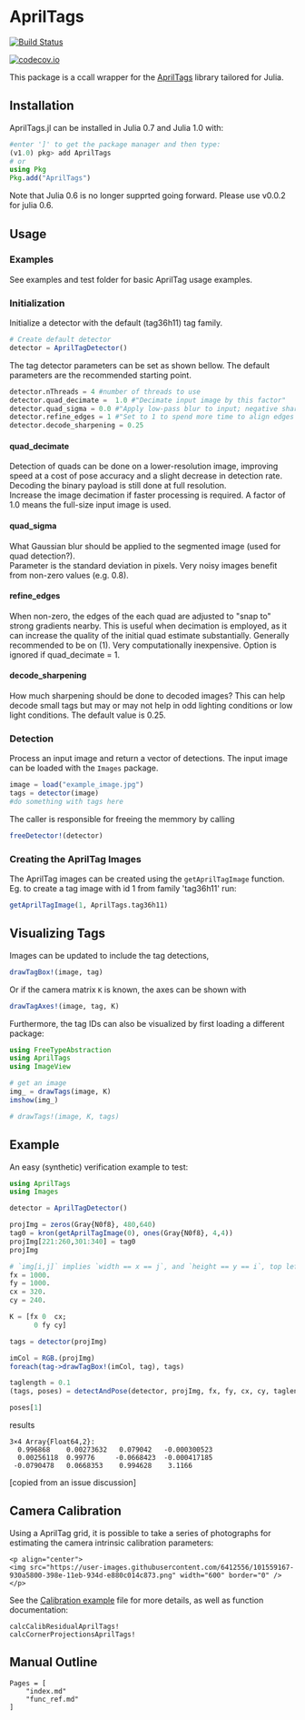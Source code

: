 # AprilTags

[![Build Status](https://travis-ci.org/JuliaRobotics/AprilTags.jl.svg?branch=master)](https://travis-ci.org/JuliaRobotics/AprilTags.jl)

[![codecov.io](http://codecov.io/github/JuliaRobotics/AprilTags.jl/coverage.svg?branch=master)](http://codecov.io/github/JuliaRobotics/AprilTags.jl?branch=master)

This package is a ccall wrapper for the [AprilTags](https://april.eecs.umich.edu/software/apriltag.html) library tailored for Julia.

## Installation
AprilTags.jl can be installed in Julia 0.7 and Julia 1.0 with:
```julia
#enter ']' to get the package manager and then type:
(v1.0) pkg> add AprilTags
# or
using Pkg
Pkg.add("AprilTags")
```
Note that Julia 0.6 is no longer supprted going forward. Please use v0.0.2 for julia 0.6.  

## Usage
### Examples
See examples and test folder for basic AprilTag usage examples.

### Initialization
Initialize a detector with the default (tag36h11) tag family.
```julia
# Create default detector
detector = AprilTagDetector()
```
The tag detector parameters can be set as shown bellow.
The default parameters are the recommended starting point.
```julia
detector.nThreads = 4 #number of threads to use
detector.quad_decimate =  1.0 #"Decimate input image by this factor"
detector.quad_sigma = 0.0 #"Apply low-pass blur to input; negative sharpens"
detector.refine_edges = 1 #"Set to 1 to spend more time to align edges of tags"
detector.decode_sharpening = 0.25
```    

#### quad_decimate
Detection of quads can be done on a lower-resolution image, improving speed at a cost of pose accuracy and a slight decrease in detection rate. Decoding the binary payload is still done at full resolution.  
Increase the image decimation if faster processing is required. A factor of 1.0 means the full-size input image is used.

#### quad_sigma
What Gaussian blur should be applied to the segmented image (used for quad detection?).  
Parameter is the standard deviation in pixels. Very noisy images benefit from non-zero values (e.g. 0.8).

#### refine_edges
When non-zero, the edges of the each quad are adjusted to "snap to" strong gradients nearby. This is useful when decimation is employed, as it can increase the quality of the initial quad estimate substantially. Generally recommended to be on (1). Very computationally inexpensive. Option is ignored if quad_decimate = 1.

#### decode_sharpening
How much sharpening should be done to decoded images? This can help decode small tags but may or may not help in odd lighting conditions or low light conditions. The default value is 0.25.

### Detection
Process an input image and return a vector of detections.
The input image can be loaded with the `Images` package.
```julia
image = load("example_image.jpg")
tags = detector(image)
#do something with tags here
```

The caller is responsible for freeing the memmory by calling
```julia
freeDetector!(detector)
```

### Creating the AprilTag Images
The AprilTag images can be created using the `getAprilTagImage` function.  
Eg. to create a tag image with id 1 from family 'tag36h11' run:
```julia
getAprilTagImage(1, AprilTags.tag36h11)
```

## Visualizing Tags

Images can be updated to include the tag detections,
```julia
drawTagBox!(image, tag)
```

Or if the camera matrix `K` is known, the axes can be shown with
```julia
drawTagAxes!(image, tag, K)
```

Furthermore, the tag IDs can also be visualized by first loading a different package:
```julia
using FreeTypeAbstraction
using AprilTags
using ImageView

# get an image
img_ = drawTags(image, K)
imshow(img_)

# drawTags!(image, K, tags)
```

## Example

An easy (synthetic) verification example to test:

```julia
using AprilTags
using Images

detector = AprilTagDetector()

projImg = zeros(Gray{N0f8}, 480,640)
tag0 = kron(getAprilTagImage(0), ones(Gray{N0f8}, 4,4))
projImg[221:260,301:340] = tag0
projImg

# `img[i,j]` implies `width == x == j`, and `height == y == i`, top left corner `(0,0)`
fx = 1000.
fy = 1000.
cx = 320.
cy = 240.

K = [fx 0  cx;
      0 fy cy]

tags = detector(projImg)

imCol = RGB.(projImg)
foreach(tag->drawTagBox!(imCol, tag), tags)

taglength = 0.1
(tags, poses) = detectAndPose(detector, projImg, fx, fy, cx, cy, taglength)

poses[1]
```
results
```
3×4 Array{Float64,2}:
  0.996868    0.00273632   0.079042   -0.000300523
  0.00256118  0.99776     -0.0668423  -0.000417185
 -0.0790478   0.0668353    0.994628    3.1166
```
[copied from an issue discussion]

## Camera Calibration

Using a AprilTag grid, it is possible to take a series of photographs for estimating the camera intrinsic calibration parameters:
```@raw html
<p align="center">
<img src="https://user-images.githubusercontent.com/6412556/101559167-930a5800-398e-11eb-934d-e880c014c873.png" width="600" border="0" />
</p>
```

See the [Calibration example](https://github.com/JuliaRobotics/AprilTags.jl/blob/master/examples/AprilTagsGridCalibration.jl) file for more details, as well as function documentation:

```@docs
calcCalibResidualAprilTags!
calcCornerProjectionsAprilTags!
```

## Manual Outline
```@contents
Pages = [
    "index.md"
    "func_ref.md"
]
```
